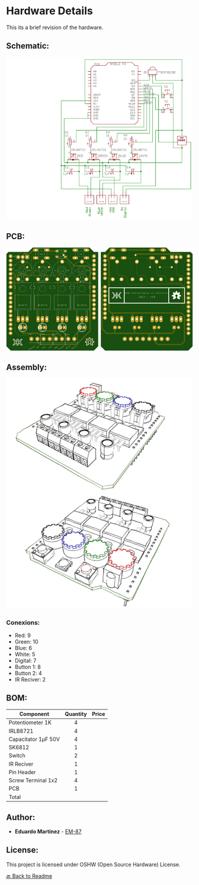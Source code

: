 # Hardware Details

This its a brief revision of the hardware.

## Schematic:

![Schematic](./Images/Schematic.png)

## PCB:

![PCB](./Images/PCB.png)

## Assembly:

![Assembly](./Images/Assembly%202.png)
![Assembly](./Images/Assembly%203.png)

### Conexions:

* Red: 9            
* Green: 10            
* Blue: 6            
* White: 5            
* Digital: 7
* Button 1: 8
* Button 2: 4
* IR Reciver: 2


## BOM:

| Component           | Quantity    | Price |
| ------------------- | :---------: | ----: |
| Potentiometer 1K    | 4           |       |
| IRLB8721            | 4           |       |
| Capacitator 1µF 50V | 4           |       |
| SK6812              | 1           |       |
| Switch              | 2           |       |
| IR Reciver          | 1           |       |
| Pin Header          | 1           |       |
| Screw Terminal 1x2  | 4           |       |
| PCB                 | 1           |       |
| Total               |             |       |

## Author:

* **Eduardo Martínez** - [EM-87](https://github.com/EM-87/)

## License:

This project is licensed under OSHW (Open Source Hardware) License.

[:back: Back to Readme](https://github.com/EM-87/RGBW-Analog-Digital-LED-Controller)
